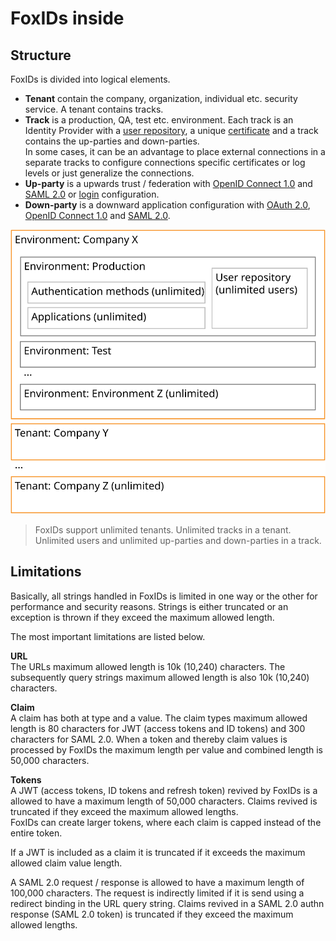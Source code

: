 # FoxIDs inside

## Structure

FoxIDs is divided into logical elements.

- **Tenant** contain the company, organization, individual etc. security service. A tenant contains tracks.
- **Track** is a production, QA, test etc. environment. Each track is an Identity Provider with a [user repository](users.md), a unique [certificate](certificates.md) and a track contains the up-parties and down-parties.  
In some cases, it can be an advantage to place external connections in a separate tracks to configure connections specific certificates or log levels or just generalize the connections.
- **Up-party** is a upwards trust / federation with [OpenID Connect 1.0](up-party-oidc.md) and [SAML 2.0](up-party-saml-2.0.md) or [login](login.md) configuration.
- **Down-party** is a downward application configuration with [OAuth 2.0](down-party-oauth-2.0.md), [OpenID Connect 1.0](down-party-oidc.md) and [SAML 2.0](down-party-saml-2.0.md).

![FoxIDs structure](images/structure.svg)

> FoxIDs support unlimited tenants. Unlimited tracks in a tenant. Unlimited users and unlimited up-parties and down-parties in a track.

## Limitations

Basically, all strings handled in FoxIDs is limited in one way or the other for performance and security reasons. Strings is either truncated or an exception is thrown if they exceed the maximum allowed length. 

The most important limitations are listed below.

**URL**  
The URLs maximum allowed length is 10k (10,240) characters. The subsequently query strings maximum allowed length is also 10k (10,240) characters.

**Claim**  
A claim has both at type and a value. The claim types maximum allowed length is 80 characters for JWT (access tokens and ID tokens) and 300 characters for SAML 2.0. 
When a token and thereby claim values is processed by FoxIDs the maximum length per value and combined length is 50,000 characters.

**Tokens**   
A JWT (access tokens, ID tokens and refresh token) revived by FoxIDs is a allowed to have a maximum length of 50,000 characters. Claims revived is truncated if they exceed the maximum allowed lengths.  
FoxIDs can create larger tokens, where each claim is capped instead of the entire token.

If a JWT is included as a claim it is truncated if it exceeds the maximum allowed claim value length. 

A SAML 2.0 request / response is allowed to have a maximum length of 100,000 characters. The request is indirectly limited if it is send using a redirect binding in the URL query string. 
Claims revived in a SAML 2.0 authn response (SAML 2.0 token) is truncated if they exceed the maximum allowed lengths.
